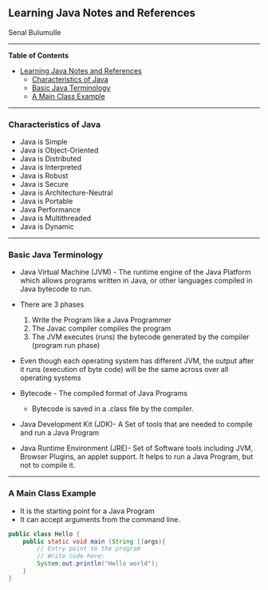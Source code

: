 ##  Learning Java Notes and References 
Senal Bulumulle 
______ 
<!-- Contents here. Automatically Generated.  -->
**Table of Contents** 
- [Learning Java Notes and References](#learning-java-notes-and-references)
  - [Characteristics of Java](#characteristics-of-java)
  - [Basic Java Terminology](#basic-java-terminology)
  - [A Main Class Example](#a-main-class-example)
______

<!-- THIS IS WHERE THE CONTENT IS PLACED -->
### Characteristics of Java 
* Java is Simple 
* Java is Object-Oriented 
* Java is Distributed 
* Java is Interpreted 
* Java is Robust 
* Java is Secure 
* Java is Architecture-Neutral 
* Java is Portable 
* Java Performance 
* Java is Multithreaded 
* Java is Dynamic    
_____


### Basic Java Terminology
 * Java  Virtual Machine (JVM) - The runtime engine of the Java Platform which allows programs written in Java, or other languages compiled in  Java bytecode to run. 
 * There are 3 phases
    1. Write the Program like a Java Programmer 
    2. The Javac compiler compiles the program 
    3. The JVM executes (runs) the bytecode generated by the compiler (program run phase)


* Even though each operating system has different JVM, the output after it runs (execution of byte code) will be the same across over all operating systems 

* Bytecode - The compiled format of Java Programs 
  * Bytecode is saved in a .class file by the compiler. 

* Java Development Kit (JDK)- A Set of tools that are needed to compile and run a Java Program 
* Java Runtime Environment (JRE)- Set of Software tools including JVM, Browser Plugins, an applet support. It helps to run a Java Program, but not to compile it. 
____



### A Main Class Example
* It is the starting point for a Java Program 
* It can accept arguments from the command line. 


```java
public class Hello {
    public static void main (String []args){
        // Entry point to the program 
        // Write code here: 
        System.out.println("Hello world");
    }
}
```
